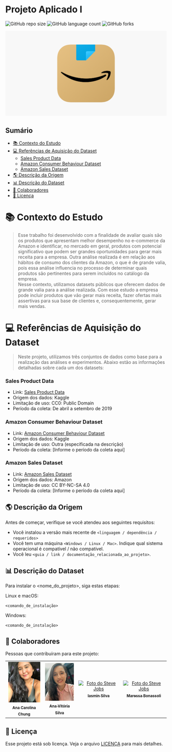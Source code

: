 # Projeto Aplicado I

![GitHub repo size](https://img.shields.io/github/repo-size/iuricode/README-template?style=for-the-badge)
![GitHub language count](https://img.shields.io/github/languages/count/iuricode/README-template?style=for-the-badge)
![GitHub forks](https://img.shields.io/github/forks/iuricode/README-template?style=for-the-badge)

<img src="Imagens/Amazon.png" alt="Exemplo imagem">

## Sumário

- [📚 Contexto do Estudo](#📚-Contexto-do-Estudo)
- [💻 Referências de Aquisição do Dataset](#💻-Referências-de-Aquisição-do-Dataset)
  - [Sales Product Data](#Sales-Product-Data)
  - [Amazon Consumer Behaviour Dataset](#Amazon-Consumer-Behaviour-Dataset)
  - [Amazon Sales Dataset](#Amazon-Sales-Dataset)
- [🌎 Descrição da Origem](#🌎-Descrição-da-Origem)
- [📊 Descrição do Dataset](#📊-Descrição-do-Dataset)
- [🤝 Colaboradores](#🤝-Colaboradores)
- [📝 Licença](#📝-Licença)


# 📚 Contexto do Estudo

> Esse trabalho foi desenvolvido com a finalidade de avaliar quais são os produtos que apresentam melhor desempenho no e-commerce da Amazon e identificar, no mercado em geral, produtos com potencial significativo que podem ser grandes oportunidades para gerar mais receita para a empresa. Outra análise realizada é em relação aos hábitos de consumo dos clientes da Amazon, o que é de grande valia, pois essa análise influencia no processo de determinar quais produtos são pertinentes para serem incluídos no catálogo da empresa.  
> Nesse contexto, utilizamos datasets públicos que oferecem dados de grande valia para a análise realizada. Com esse estudo a empresa pode incluir produtos que vão gerar mais receita, fazer ofertas mais assertivas para sua base de clientes e, consequentemente, gerar mais vendas. 

# 💻 Referências de Aquisição do Dataset

>Neste projeto, utilizamos três conjuntos de dados como base para a realização das análises e experimentos. Abaixo estão as informações detalhadas sobre cada um dos datasets:

### Sales Product Data
- Link: [Sales Product Data](https://www.kaggle.com/datasets/knightbearr/sales-product-data)
- Origem dos dados: Kaggle
- Limitação de uso: CC0: Public Domain
- Período da coleta: De abril a setembro de 2019

### Amazon Consumer Behaviour Dataset
- Link: [Amazon Consumer Behaviour Dataset](https://www.kaggle.com/datasets/swathiunnikrishnan/amazon-consumer-behaviour-dataset)
- Origem dos dados: Kaggle
- Limitação de uso: Outra (especificada na descrição)
- Período da coleta: [Informe o período da coleta aqui]

### Amazon Sales Dataset
- Link: [Amazon Sales Dataset](https://www.kaggle.com/datasets/karkavelrajaj/amazon-sales-dataset)
- Origem dos dados: Amazon
- Limitação de uso: CC BY-NC-SA 4.0
- Período da coleta: [Informe o período da coleta aqui]

## 🌎 Descrição da Origem

Antes de começar, verifique se você atendeu aos seguintes requisitos:

* Você instalou a versão mais recente de `<linguagem / dependência / requeridos>`
* Você tem uma máquina `<Windows / Linux / Mac>`. Indique qual sistema operacional é compatível / não compatível.
* Você leu `<guia / link / documentação_relacionada_ao_projeto>`.

## 📊 Descrição do Dataset

Para instalar o <nome_do_projeto>, siga estas etapas:

Linux e macOS:
```
<comando_de_instalação>
```

Windows:
```
<comando_de_instalação>
```


## 🤝 Colaboradores

Pessoas que contribuíram para este projeto:

<table>
  <tr>
    <td align="center">
      <a href="#">
        <img src="Imagens/anachung.jpg" width="100px;" alt="Foto da Ana Carolina Chung"/><br>
        <sub>
          <b>Ana Carolina Chung</b>
        </sub>
      </a>
    </td>
    <td align="center">
      <a href="#">
        <img src="Imagens/anavitoria.jpg" width="100px;" alt="Foto da Ana Vitória Silva"/><br>
        <sub>
          <b>Ana Vitória Silva</b>
        </sub>
      </a>
    </td>
    <td align="center">
      <a href="#">
        <img src="https://miro.medium.com/max/360/0*1SkS3mSorArvY9kS.jpg" width="100px;" alt="Foto do Steve Jobs"/><br>
        <sub>
          <b>Iasmin Silva</b>
        </sub>
      </a>
    </td>
    <td align="center">
      <a href="#">
        <img src="https://miro.medium.com/max/360/0*1SkS3mSorArvY9kS.jpg" width="100px;" alt="Foto do Steve Jobs"/><br>
        <sub>
          <b>Maressa Bonassoli</b>
        </sub>
      </a>
    </td>
  </tr>
</table>

## 📝 Licença

Esse projeto está sob licença. Veja o arquivo [LICENÇA](LICENSE) para mais detalhes.